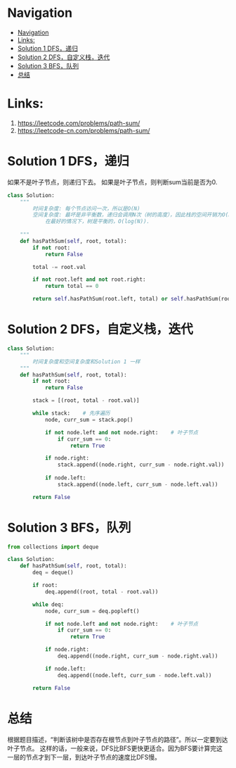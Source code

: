 # Navigation
- [Navigation](#navigation)
- [Links:](#links)
- [Solution 1 DFS，递归](#solution-1-dfs%e9%80%92%e5%bd%92)
- [Solution 2 DFS，自定义栈，迭代](#solution-2-dfs%e8%87%aa%e5%ae%9a%e4%b9%89%e6%a0%88%e8%bf%ad%e4%bb%a3)
- [Solution 3 BFS，队列](#solution-3-bfs%e9%98%9f%e5%88%97)
- [总结](#%e6%80%bb%e7%bb%93)

# Links:
1. https://leetcode.com/problems/path-sum/
2. https://leetcode-cn.com/problems/path-sum/


# Solution 1 DFS，递归
如果不是叶子节点，则递归下去。
如果是叶子节点，则判断sum当前是否为0.
```python
class Solution:
    """
        时间复杂度: 每个节点访问一次，所以是O(N)
        空间复杂度: 最坏是非平衡数，递归会调用N次（树的高度），因此栈的空间开销为O(N)。\
            在最好的情况下，树是平衡的，O(log(N)).
                  
    """
    def hasPathSum(self, root, total):
        if not root:
            return False

        total -= root.val

        if not root.left and not root.right:
            return total == 0

        return self.hasPathSum(root.left, total) or self.hasPathSum(root.right, total)
```

# Solution 2 DFS，自定义栈，迭代
```python
class Solution:
    """
        时间复杂度和空间复杂度和Solution 1 一样
    """
    def hasPathSum(self, root, total):
        if not root:
            return False

        stack = [(root, total - root.val)]

        while stack:    # 先序遍历
            node, curr_sum = stack.pop()

            if not node.left and not node.right:    # 叶子节点
                if curr_sum == 0:
                    return True

            if node.right:
                stack.append((node.right, curr_sum - node.right.val))
            
            if node.left:
                stack.append((node.left, curr_sum - node.left.val))

        return False
```

# Solution 3 BFS，队列
```python
from collections import deque

class Solution:
    def hasPathSum(self, root, total):
        deq = deque()

        if root:
            deq.append((root, total - root.val))

        while deq:
            node, curr_sum = deq.popleft()

            if not node.left and not node.right:    # 叶子节点
                if curr_sum == 0:
                    return True

            if node.right:
                deq.append((node.right, curr_sum - node.right.val))

            if node.left:
                deq.append((node.left, curr_sum - node.left.val))

        return False                  
```

# 总结
根据题目描述，“判断该树中是否存在根节点到叶子节点的路径”。所以一定要到达叶子节点。
这样的话，一般来说，DFS比BFS更快更适合。因为BFS要计算完这一层的节点才到下一层，到达叶子节点的速度比DFS慢。